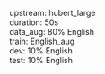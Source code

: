 upstream: hubert_large   
duration: 50s   
data_aug: 80% English    
train: English_aug   
dev: 10% English   
test: 10% English
